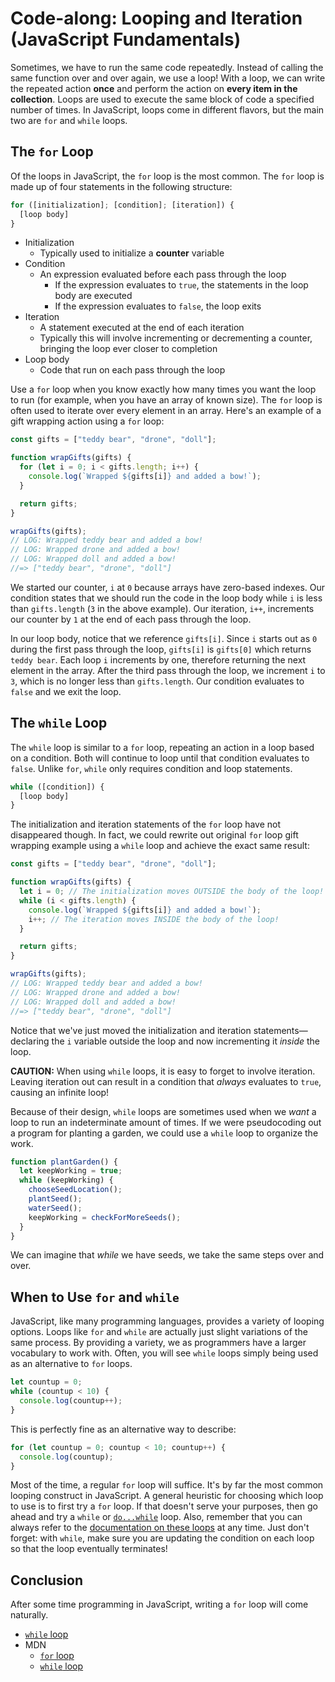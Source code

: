 # Code-along: Looping and Iteration (JavaScript Fundamentals)

Sometimes, we have to run the same code repeatedly. Instead of calling the same function over and over again, we use a loop! With a loop, we can write the repeated action **once** and perform the action on **every item in the collection**. Loops are used to execute the same block of code a specified number of times. In JavaScript, loops come in different flavors, but the main two are `for` and `while` loops.

## The `for` Loop

Of the loops in JavaScript, the `for` loop is the most common. The `for` loop is made up of four statements in the following structure:

```js
for ([initialization]; [condition]; [iteration]) {
  [loop body]
}
```

- Initialization
  - Typically used to initialize a **counter** variable
- Condition
  - An expression evaluated before each pass through the loop
    - If the expression evaluates to `true`, the statements in the loop body are executed
    - If the expression evaluates to `false`, the loop exits
- Iteration
  - A statement executed at the end of each iteration
  - Typically this will involve incrementing or decrementing a counter, bringing the loop ever closer to completion
- Loop body
  - Code that run on each pass through the loop

Use a `for` loop when you know exactly how many times you want the loop to run (for example, when you have an array of known size). The `for` loop is often used to iterate over every element in an array. Here's an example of a gift wrapping action using a `for` loop:

```js
const gifts = ["teddy bear", "drone", "doll"];

function wrapGifts(gifts) {
  for (let i = 0; i < gifts.length; i++) {
    console.log(`Wrapped ${gifts[i]} and added a bow!`);
  }

  return gifts;
}

wrapGifts(gifts);
// LOG: Wrapped teddy bear and added a bow!
// LOG: Wrapped drone and added a bow!
// LOG: Wrapped doll and added a bow!
//=> ["teddy bear", "drone", "doll"]
```

We started our counter, `i` at `0` because arrays have zero-based indexes. Our condition states that we should run the code in the loop body while `i` is less than `gifts.length` (`3` in the above example). Our iteration, `i++`, increments our counter by `1` at the end of each pass through the loop.

In our loop body, notice that we reference `gifts[i]`. Since `i` starts out as `0` during the first pass through the loop, `gifts[i]` is `gifts[0]` which returns `teddy bear`. Each loop `i` increments by one, therefore returning the next element in the array. After the third pass through the loop, we increment `i` to `3`, which is no longer less than `gifts.length`. Our condition evaluates to `false` and we exit the loop.

## The `while` Loop

The `while` loop is similar to a `for` loop, repeating an action in a loop based on a condition. Both will continue to loop until that condition evaluates to `false`. Unlike `for`, `while` only requires condition and loop statements.

```js
while ([condition]) {
  [loop body]
}
```

The initialization and iteration statements of the `for` loop have not disappeared though. In fact, we could rewrite out original `for` loop gift wrapping example using a `while` loop and achieve the exact same result:

```js
const gifts = ["teddy bear", "drone", "doll"];

function wrapGifts(gifts) {
  let i = 0; // The initialization moves OUTSIDE the body of the loop!
  while (i < gifts.length) {
    console.log(`Wrapped ${gifts[i]} and added a bow!`);
    i++; // The iteration moves INSIDE the body of the loop!
  }

  return gifts;
}

wrapGifts(gifts);
// LOG: Wrapped teddy bear and added a bow!
// LOG: Wrapped drone and added a bow!
// LOG: Wrapped doll and added a bow!
//=> ["teddy bear", "drone", "doll"]
```

Notice that we've just moved the initialization and iteration statements—declaring the `i` variable outside the loop and now incrementing it _inside_ the loop.

**CAUTION:** When using `while` loops, it is easy to forget to involve iteration. Leaving iteration out can result in a condition that _always_ evaluates to `true`, causing an infinite loop!

Because of their design, `while` loops are sometimes used when we _want_ a loop to run an indeterminate amount of times. If we were pseudocoding out a program for planting a garden, we could use a `while` loop to organize the work.

```js
function plantGarden() {
  let keepWorking = true;
  while (keepWorking) {
    chooseSeedLocation();
    plantSeed();
    waterSeed();
    keepWorking = checkForMoreSeeds();
  }
}
```

We can imagine that _while_ we have seeds, we take the same steps over and over.

## When to Use `for` and `while`

JavaScript, like many programming languages, provides a variety of looping options. Loops like `for` and `while` are actually just slight variations of the same process. By providing a variety, we as programmers have a larger vocabulary to work with. Often, you will see `while` loops simply being used as an alternative to `for` loops.

```js
let countup = 0;
while (countup < 10) {
  console.log(countup++);
}
```

This is perfectly fine as an alternative way to describe:

```js
for (let countup = 0; countup < 10; countup++) {
  console.log(countup);
}
```

Most of the time, a regular `for` loop will suffice. It's by far the most common looping construct in JavaScript. A general heuristic for choosing which loop to use is to first try a `for` loop. If that doesn't serve your purposes, then go ahead and try a `while` or [`do...while`](https://developer.mozilla.org/en-US/docs/Web/JavaScript/Guide/Loops_and_iteration#do...while_statement) loop. Also, remember that you can always refer to the [documentation on these loops](https://developer.mozilla.org/en-US/docs/Web/JavaScript/Guide/Loops_and_iteration) at any time. Just don't forget: with `while`, make sure you are updating the condition on each loop so that the loop eventually terminates!

## Conclusion

After some time programming in JavaScript, writing a `for` loop will come naturally.

  - [`while` loop](http://www.codecademy.com/glossary/javascript/loops#while-loops)
- MDN
  - [`for` loop](https://developer.mozilla.org/en-US/docs/Web/JavaScript/Reference/Statements/for)
  - [`while` loop](https://developer.mozilla.org/en-US/docs/Web/JavaScript/Reference/Statements/while)

